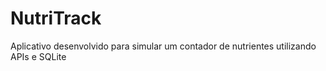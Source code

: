 # NutriTrack
Aplicativo desenvolvido para simular um contador de nutrientes utilizando APIs e SQLite
